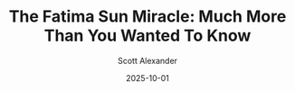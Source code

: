 ---
layout: podcast
title: "The Fatima Sun Miracle: Much More Than You Wanted To Know"
author: Scott Alexander
description: https://www.astralcodexten.com/p/the-fatima-sun-miracle-much-more
date: 2025-10-01
length: 40846221
duration: 10211
guid: the-fatima-sun-miracle-much-more
---